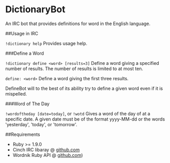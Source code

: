 DictionaryBot
=============

An IRC bot that provides definitions for word in the English language.

##Usage in IRC

`!dictionary help`
Provides usage help.

###Define a Word

`!dictionary define <word> [results=3]`
Define a word giving a specified number of results. The number of
results is limited to at most ten.

`define: <word>`
Define a word giving the first three results.

DefineBot will to the best of its ability try to define a given word
even if it is mispelled.

###Word of The Day

`!wordoftheday [date=today]`, or
`!wotd`
Gives a word of the day of at a specific date. A given date must be of the
format yyyy-MM-dd or the words 'yesterday', 'today', or 'tomorrow'.

##Requirements

* Ruby >= 1.9.0
* Cinch IRC libaray @ [github.com](https://github.com/cinchrb/cinch)
* Wordnik Ruby API @ [github.com](http://github.com/wordnik/wordnik-ruby))
